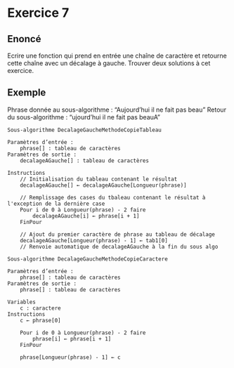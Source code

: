 # Exercice 7

## Enoncé 

Ecrire une fonction qui prend en entrée une chaîne de caractère et retourne cette chaîne avec un décalage à gauche. 
Trouver deux solutions à cet exercice.

## Exemple

Phrase donnée au sous-algorithme : “Aujourd’hui il ne fait pas beau”
Retour du sous-algorithme : “ujourd’hui il ne fait pas beauA”

```
Sous-algorithme DecalageGaucheMethodeCopieTableau

Paramètres d’entrée :
    phrase[] : tableau de caractères
Paramètres de sortie :
    decalageAGauche[] : tableau de caractères

Instructions
    // Initialisation du tableau contenant le résultat
    decalageAGauche[] ← decalageAGauche[Longueur(phrase)]

    // Remplissage des cases du tbaleau contenant le résultat à l'exception de la dernière case
    Pour i de 0 à Longueur(phrase) - 2 faire
        decalageAGauche[i] ← phrase[i + 1]
    FinPour

    // Ajout du premier caractère de phrase au tableau de décalage
    decalageAGauche[Longueur(phrase) - 1] ← tab1[0]
    // Renvoie automatique de decalageAGauche à la fin du sous algo
```

```
Sous-algorithme DecalageGaucheMethodeCopieCaractere

Paramètres d’entrée :
    phrase[] : tableau de caractères
Paramètres de sortie :
    phrase[] : tableau de caractères

Variables
    c : caractere
Instructions
    c ← phrase[0]

    Pour i de 0 à Longueur(phrase) - 2 faire
        phrase[i] ← phrase[i + 1]
    FinPour

    phrase[Longueur(phrase) - 1] ← c
```